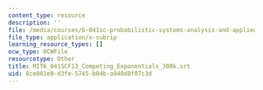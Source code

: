 ```yaml
---
content_type: resource
description: ''
file: /media/courses/6-041sc-probabilistic-systems-analysis-and-applied-probability-fall-2013/8ce001e8d3fe5745b84ba940d8f07c3d_MIT6_041SCF13_Competing_Exponentials_300k.vtt
file_type: application/x-subrip
learning_resource_types: []
ocw_type: OCWFile
resourcetype: Other
title: MIT6_041SCF13_Competing_Exponentials_300k.srt
uid: 8ce001e8-d3fe-5745-b84b-a940d8f07c3d
---
```

